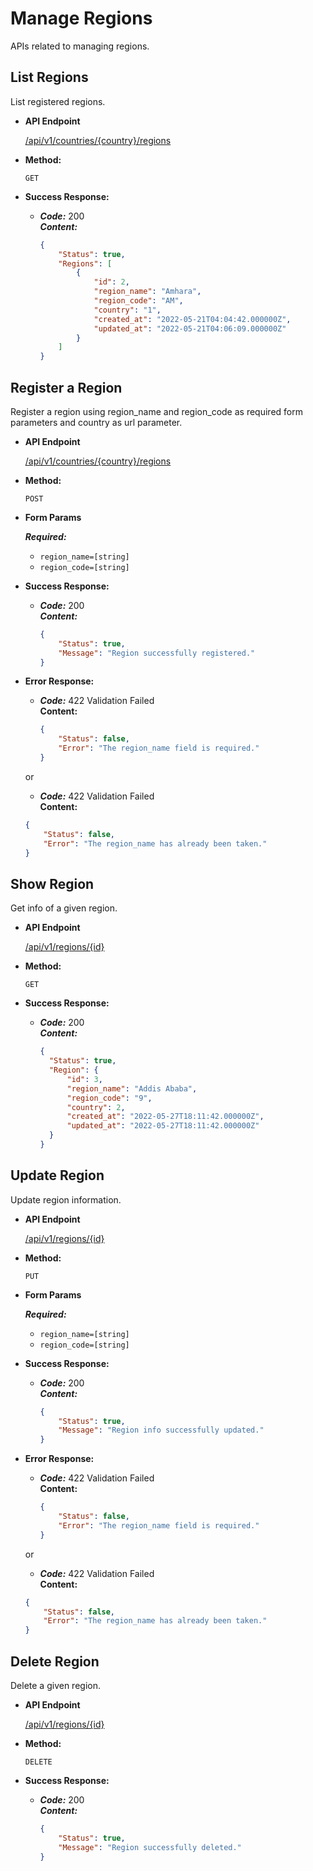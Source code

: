 # Manage Regions

APIs related to managing regions.

**List Regions**
----
  List registered regions.

* **API Endpoint**

  <a href="">/api/v1/countries/{country}/regions</a>

* **Method:**

  `GET`

* **Success Response:**

  * ***Code:*** 200 <br />
    ***Content:*** 
    ```json 
    {
        "Status": true,
        "Regions": [
            {
                "id": 2,
                "region_name": "Amhara",
                "region_code": "AM",
                "country": "1",
                "created_at": "2022-05-21T04:04:42.000000Z",
                "updated_at": "2022-05-21T04:06:09.000000Z"
            }
        ]
    }
    ```

**Register a Region**
----
  Register a region using region_name and region_code as required form parameters and country as url parameter.

* **API Endpoint**

  <a href="">/api/v1/countries/{country}/regions</a>

* **Method:**

  `POST`
  
*  **Form Params**

   ***Required:***
    - `region_name=[string]`
    - `region_code=[string]`

* **Success Response:**

  * ***Code:*** 200 <br />
    ***Content:*** 
    ```json 
    {
        "Status": true,
        "Message": "Region successfully registered." 
    }
    ```
 
* **Error Response:**

  * ***Code:*** 422 Validation Failed <br />
    **Content:** 
    ```json 
    {
        "Status": false,
        "Error": "The region_name field is required."
    }
    ```

  or

   * ***Code:*** 422 Validation Failed <br />
    **Content:** 
    ```json 
    {
        "Status": false,
        "Error": "The region_name has already been taken."
    }
    ```

**Show Region**
----
  Get info of a given region.

* **API Endpoint**

  <a href="">/api/v1/regions/{id}</a>

* **Method:**

  `GET`
  

* **Success Response:**

  * ***Code:*** 200 <br />
    ***Content:*** 
    ```json 
    {
      "Status": true,
      "Region": {
          "id": 3,
          "region_name": "Addis Ababa",
          "region_code": "9",
          "country": 2,
          "created_at": "2022-05-27T18:11:42.000000Z",
          "updated_at": "2022-05-27T18:11:42.000000Z"
      }
    }
    ```

**Update Region**
----
  Update region information.

* **API Endpoint**

  <a href="">/api/v1/regions/{id}</a>

* **Method:**

  `PUT`
  
*  **Form Params**

   ***Required:***
    - `region_name=[string]`
    - `region_code=[string]`

* **Success Response:**

  * ***Code:*** 200 <br />
    ***Content:*** 
    ```json 
    {
        "Status": true,
        "Message": "Region info successfully updated." 
    }
    ```
 
* **Error Response:**

  * ***Code:*** 422 Validation Failed <br />
    **Content:** 
    ```json 
    {
        "Status": false,
        "Error": "The region_name field is required."
    }
    ```

  or

   * ***Code:*** 422 Validation Failed <br />
    **Content:** 
    ```json 
    {
        "Status": false,
        "Error": "The region_name has already been taken."
    }
    ```
  
**Delete Region**
----
  Delete a given region.

* **API Endpoint**

  <a href="">/api/v1/regions/{id}</a>

* **Method:**

  `DELETE`
  

* **Success Response:**

  * ***Code:*** 200 <br />
    ***Content:*** 
    ```json 
    {
        "Status": true,
        "Message": "Region successfully deleted." 
    }
    ```